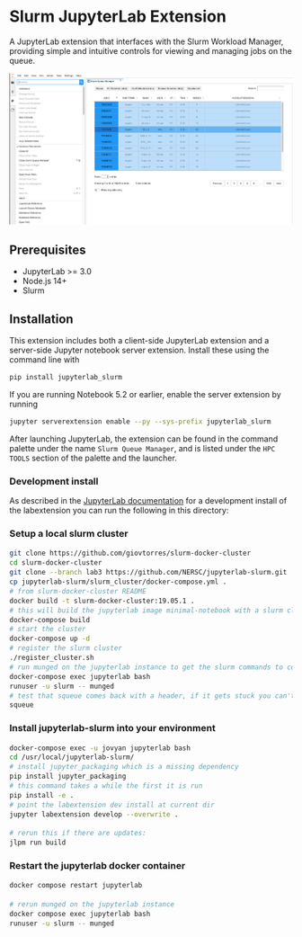 # Slurm JupyterLab Extension

A JupyterLab extension that interfaces with the Slurm Workload Manager, 
providing simple and intuitive controls for viewing and managing jobs on the queue.

![Slurm Extension](./docs/images/slurm.png)

## Prerequisites

* JupyterLab >= 3.0
* Node.js 14+
* Slurm


## Installation

This extension includes both a client-side JupyterLab extension and a server-side
Jupyter notebook server extension. Install these using the command line with

```bash
pip install jupyterlab_slurm
```

If you are running Notebook 5.2 or earlier, enable the server extension by running

```bash
jupyter serverextension enable --py --sys-prefix jupyterlab_slurm
```

After launching JupyterLab, the extension can be found in the command palette under
the name ```Slurm Queue Manager```, and is listed under the ```HPC TOOLS``` section
of the palette and the launcher.


### Development install

As described in the [JupyterLab documentation](https://jupyterlab.readthedocs.io/en/stable/developer/extension_dev.html#extension-authoring) for a development install of the labextension you can run the following in this directory:

### Setup a local slurm cluster

```bash
git clone https://github.com/giovtorres/slurm-docker-cluster
cd slurm-docker-cluster
git clone --branch lab3 https://github.com/NERSC/jupyterlab-slurm.git
cp jupyterlab-slurm/slurm_cluster/docker-compose.yml .
# from slurm-docker-cluster README
docker build -t slurm-docker-cluster:19.05.1 .
# this will build the jupyterlab image minimal-notebook with a slurm client
docker-compose build
# start the cluster
docker-compose up -d
# register the slurm cluster
./register_cluster.sh
# run munged on the jupyterlab instance to get the slurm commands to connect
docker-compose exec jupyterlab bash
runuser -u slurm -- munged
# test that squeue comes back with a header, if it gets stuck you can't connect
squeue
```

### Install jupyterlab-slurm into your environment

```bash
docker-compose exec -u jovyan jupyterlab bash
cd /usr/local/jupyterlab-slurm/
# install jupyter_packaging which is a missing dependency
pip install jupyter_packaging
# this command takes a while the first it is run
pip install -e .
# point the labextension dev install at current dir
jupyter labextension develop --overwrite .

# rerun this if there are updates:
jlpm run build
```

### Restart the jupyterlab docker container
```bash
docker compose restart jupyterlab

# rerun munged on the jupyterlab instance
docker compose exec jupyterlab bash
runuser -u slurm -- munged
```
